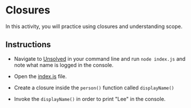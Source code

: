 # Closures

In this activity, you will practice using closures and understanding scope.

## Instructions

* Navigate to [Unsolved](Unsolved/) in your command line and run `node index.js` and note what name is logged in the console.

* Open the [index.js](Unsolved/index.js) file.

* Create a closure inside the `person()` function called `displayName()`

* Invoke the `displayName()` in order to print "Lee" in the console.